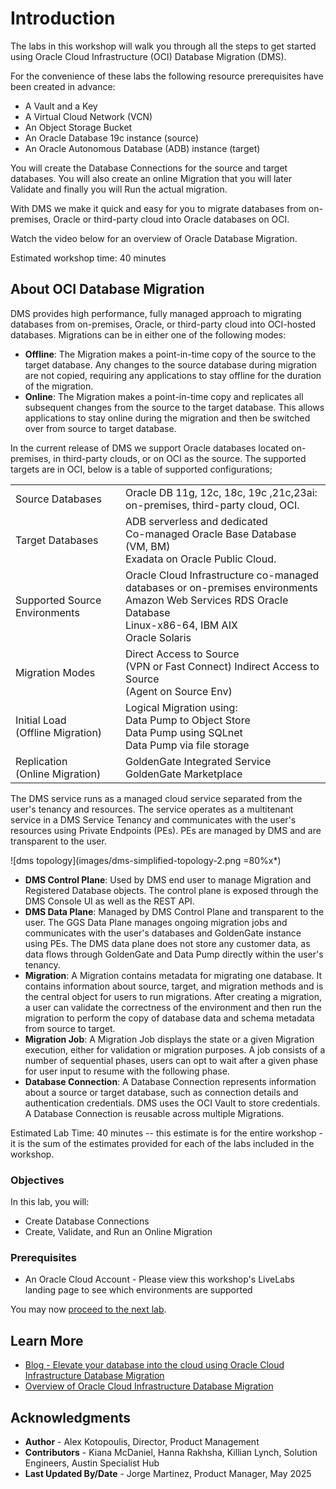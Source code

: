 # Introduction

The labs in this workshop will walk you through all the steps to get started using Oracle Cloud Infrastructure (OCI) Database Migration (DMS). 

For the convenience of these labs the following resource prerequisites have been created in advance:

* A Vault and a Key
* A Virtual Cloud Network (VCN)
* An Object Storage Bucket
* An Oracle Database 19c instance (source)
* An Oracle Autonomous Database (ADB) instance (target)

You will create the Database Connections for the source and target databases. You will also create an online Migration that you will later Validate and finally you will Run the actual migration.

With DMS we make it quick and easy for you to migrate databases from on-premises, Oracle or third-party cloud into Oracle databases on OCI.

Watch the video below for an overview of Oracle Database Migration.

[](youtube:1qHjaRFlPUo)

Estimated workshop time: 40 minutes

## About OCI Database Migration

DMS provides high performance, fully managed approach to migrating databases from on-premises, Oracle, or third-party cloud into OCI-hosted databases. Migrations can be in either one of the following modes:

* **Offline**: The Migration makes a point-in-time copy of the source to the target database. Any changes to the source database during migration are not copied, requiring any applications to stay offline for the duration of the migration.
* **Online**: The Migration makes a point-in-time copy and replicates all subsequent changes from the source to the target database. This allows applications to stay online during the migration and then be switched over from source to target database.

In the current release of DMS we support Oracle databases located on-premises, in third-party clouds, or on OCI as the source. The supported targets are in OCI, below is a table of supported configurations;

|                  |  |     
|--------------------------|-------------------------|
| Source Databases | Oracle DB 11g, 12c, 18c, 19c ,21c,23ai: <br>on-premises, third-party cloud, OCI.  |   
| Target Databases | ADB serverless and dedicated <br> Co-managed Oracle Base Database (VM, BM)<br> Exadata on Oracle Public Cloud. |  
| Supported Source Environments| Oracle Cloud Infrastructure co-managed databases or on-premises environments<br>Amazon Web Services RDS Oracle Database <br>Linux-x86-64, IBM AIX <br>Oracle Solaris |
| Migration Modes  | Direct Access to Source <br>(VPN or Fast Connect) Indirect Access to Source <br>(Agent on Source Env) |                        |  
| Initial Load <br> (Offline Migration) | Logical Migration using: <br>Data Pump to Object Store <br>Data Pump using SQLnet <br>Data Pump via file storage |  |
| Replication <br> (Online Migration) | GoldenGate Integrated Service <br> GoldenGate Marketplace |

The DMS service runs as a managed cloud service separated from the user's tenancy and resources. The service operates as a multitenant service in a DMS Service Tenancy and communicates with the user's resources using Private Endpoints (PEs). PEs are managed by DMS and are transparent to the user.

![dms topology](images/dms-simplified-topology-2.png =80%x*)

* **DMS Control Plane**: Used by DMS end user to manage Migration and Registered Database objects. The control plane is exposed through the DMS Console UI as well as the REST API.
* **DMS Data Plane**: Managed by DMS Control Plane and transparent to the user. The GGS Data Plane manages ongoing migration jobs and communicates with the user's databases and GoldenGate instance using PEs. The DMS data plane does not store any customer data, as data flows through GoldenGate and Data Pump directly within the user's tenancy.
* **Migration**: A Migration contains metadata for migrating one database. It contains information about source, target, and migration methods and is the central object for users to run migrations. After creating a migration, a user can validate the correctness of the environment and then run the migration to perform the copy of database data and schema metadata from source to target.
* **Migration Job**: A Migration Job displays the state or a given Migration execution, either for validation or migration purposes. A job consists of a number of sequential phases, users can opt to wait after a given phase for user input to resume with the following phase.
* **Database Connection**: A Database Connection represents information about a source or target database, such as connection details and authentication credentials. DMS uses the OCI Vault to store credentials. A Database Connection is reusable across multiple Migrations.

Estimated Lab Time: 40 minutes -- this estimate is for the entire workshop - it is the sum of the estimates provided for each of the labs included in the workshop.


### Objectives

In this lab, you will:

* Create Database Connections
* Create, Validate, and Run an Online Migration

### Prerequisites

* An Oracle Cloud Account - Please view this workshop's LiveLabs landing page to see which environments are supported

You may now [proceed to the next lab](#next).

## Learn More

* [Blog - Elevate your database into the cloud using Oracle Cloud Infrastructure Database Migration](https://blogs.oracle.com/dataintegration/elevate-your-database-into-the-cloud-using-oracle-cloud-infrastructure-database-migration)
* [Overview of Oracle Cloud Infrastructure Database Migration](https://docs.oracle.com/en-us/iaas/database-migration/doc/overview-oracle-cloud-infrastructure-database-migration.html)

## Acknowledgments

* **Author** - Alex Kotopoulis, Director, Product Management
* **Contributors** -  Kiana McDaniel, Hanna Rakhsha, Killian Lynch, Solution Engineers, Austin Specialist Hub
* **Last Updated By/Date** - Jorge Martinez, Product Manager, May 2025
